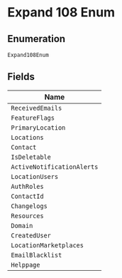 
# Expand 108 Enum

## Enumeration

`Expand108Enum`

## Fields

| Name |
|  --- |
| `ReceivedEmails` |
| `FeatureFlags` |
| `PrimaryLocation` |
| `Locations` |
| `Contact` |
| `IsDeletable` |
| `ActiveNotificationAlerts` |
| `LocationUsers` |
| `AuthRoles` |
| `ContactId` |
| `Changelogs` |
| `Resources` |
| `Domain` |
| `CreatedUser` |
| `LocationMarketplaces` |
| `EmailBlacklist` |
| `Helppage` |

